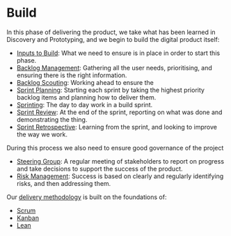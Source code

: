# Build

In this phase of delivering the product, we take what has been learned in Discovery and Prototyping, and we begin to build the digital product itself:

* [Inputs to Build](//delivery_recipe/inputs_to_delivery.md): What we need to ensure is in place in order to start this phase.
* [Backlog Management](//delivery_recipe/backlogs_priorities.md): Gathering all the user needs, prioritising, and ensuring there is the right information.
* [Backlog Scouting](//delivery_recipe/backlog_scouting.md): Working ahead to ensure the 
* [Sprint Planning](//delivery_recipe/sprint_planning.md): Starting each sprint by taking the highest priority backlog items and planning how to deliver them.
* [Sprinting](//delivery_recipe/sprint-cycle/README.md): The day to day work in a build sprint.
* [Sprint Review](//delivery_recipe/sprint_review.md): At the end of the sprint, reporting on what was done and demonstrating the thing.
* [Sprint Retrospective](//delivery_recipe/sprint_retrospective.md): Learning from the sprint, and looking to improve the way we work.



During this process we also need to ensure good governance of the project

* [Steering Group](//delivery_recipe/Delivery/steering_group_meetings.md): A regular meeting of stakeholders to report on progress and take decisions to support the success of the product.
* [Risk Management](//delivery_recipe/risk_management.md): Success is based on clearly and regularly identifying risks, and then addressing them.



Our [delivery methodology](//delivery_recipe/other_methods.md) is built on the foundations of:

* [Scrum](//delivery_recipe/scrum.md)
* [Kanban](//delivery_recipe/kanban.md)
* [Lean](//delivery_recipe/lean.md)



